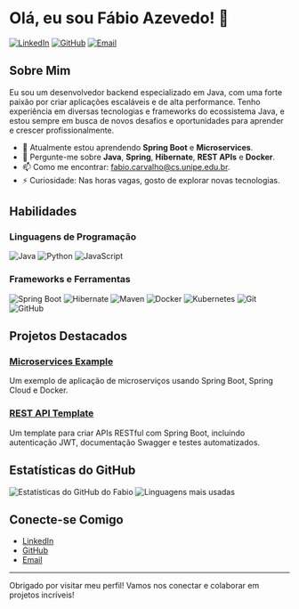 # Olá, eu sou Fábio Azevedo! 👋

[![LinkedIn](https://img.shields.io/badge/LinkedIn-Connect-blue)](https://www.linkedin.com/in/fabioazvdo)
[![GitHub](https://img.shields.io/badge/GitHub-Follow-black)](https://github.com/fabioazvdo)
[![Email](https://img.shields.io/badge/Email-fabio.carvalho@cs.unipe.edu.br-red)](mailto:fabio.carvalho@cs.unipe.edu.br)

## Sobre Mim

Eu sou um desenvolvedor backend especializado em Java, com uma forte paixão por criar aplicações escaláveis e de alta performance. Tenho experiência em diversas tecnologias e frameworks do ecossistema Java, e estou sempre em busca de novos desafios e oportunidades para aprender e crescer profissionalmente.

- 🌱 Atualmente estou aprendendo **Spring Boot** e **Microservices**.
- 💬 Pergunte-me sobre **Java**, **Spring**, **Hibernate**, **REST APIs** e **Docker**.
- 📫 Como me encontrar: [fabio.carvalho@cs.unipe.edu.br](mailto:fabio.carvalho@cs.unipe.edu.br).
- ⚡ Curiosidade: Nas horas vagas, gosto de explorar novas tecnologias.

## Habilidades

### Linguagens de Programação

![Java](https://img.shields.io/badge/Java-ED8B00?style=for-the-badge&logo=java&logoColor=white)
![Python](https://img.shields.io/badge/Python-3776AB?style=for-the-badge&logo=python&logoColor=white)
![JavaScript](https://img.shields.io/badge/JavaScript-F7DF1E?style=for-the-badge&logo=javascript&logoColor=black)

### Frameworks e Ferramentas

![Spring Boot](https://img.shields.io/badge/Spring%20Boot-6DB33F?style=for-the-badge&logo=spring-boot&logoColor=white)
![Hibernate](https://img.shields.io/badge/Hibernate-59666C?style=for-the-badge&logo=hibernate&logoColor=white)
![Maven](https://img.shields.io/badge/Maven-C71A36?style=for-the-badge&logo=apache-maven&logoColor=white)
![Docker](https://img.shields.io/badge/Docker-2496ED?style=for-the-badge&logo=docker&logoColor=white)
![Kubernetes](https://img.shields.io/badge/Kubernetes-326CE5?style=for-the-badge&logo=kubernetes&logoColor=white)
![Git](https://img.shields.io/badge/Git-F05032?style=for-the-badge&logo=git&logoColor=white)
![GitHub](https://img.shields.io/badge/GitHub-181717?style=for-the-badge&logo=github&logoColor=white)

## Projetos Destacados

### [Microservices Example](https://github.com/fabioazvdo/microservices-example)
Um exemplo de aplicação de microserviços usando Spring Boot, Spring Cloud e Docker.

### [REST API Template](https://github.com/fabioazvdo/rest-api-template)
Um template para criar APIs RESTful com Spring Boot, incluindo autenticação JWT, documentação Swagger e testes automatizados.

## Estatísticas do GitHub

![Estatísticas do GitHub do Fabio](https://github-readme-stats.vercel.app/api?username=fabioazvdo&show_icons=true&theme=radical)
![Linguagens mais usadas](https://github-readme-stats.vercel.app/api/top-langs/?username=fabioazvdo&layout=compact&theme=radical)

## Conecte-se Comigo

- [LinkedIn](https://www.linkedin.com/in/fabioazvdo)
- [GitHub](https://github.com/fabioazvdo)
- [Email](mailto:fabio.carvalho@cs.unipe.edu.br)

---

Obrigado por visitar meu perfil! Vamos nos conectar e colaborar em projetos incríveis!
